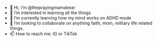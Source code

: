 - 👋 Hi, I’m @theprayingmamabear
- 👀 I’m interested in learning all the things
- 🌱 I’m currently learning how my mind works on ADHD mode
- 💞️ I’m looking to collaborate on anything faith, mom, military life related things.
- 📫 How to reach me: IG or TikTok

<!---
theprayingmamabear/theprayingmamabear is a ✨ special ✨ repository because its `README.md` (this file) appears on your GitHub profile.
You can click the Preview link to take a look at your changes.
--->
